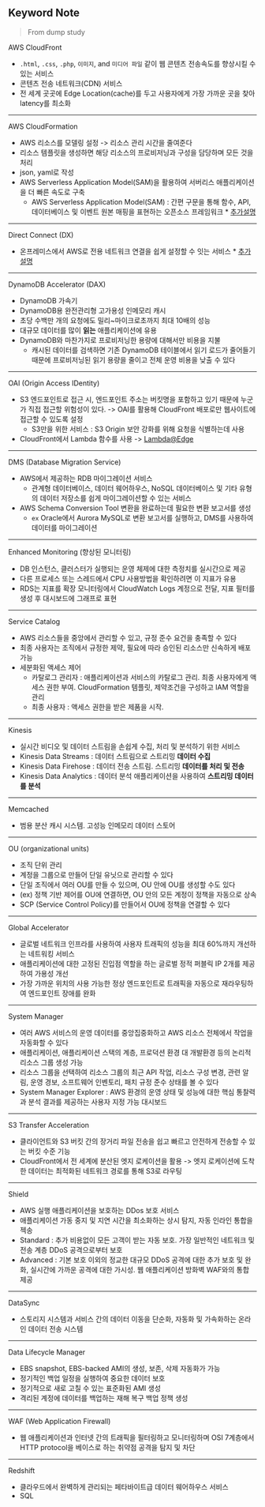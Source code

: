 ## Keyword Note
> From dump study

AWS CloudFront
- `.html`, `.css`, `.php`, `이미지`, and `미디어 파일` 같이 웹 콘텐츠 전송속도를 향상시킬 수 있는 서비스
- 콘텐츠 전송 네트워크(CDN) 서비스
- 전 세계 곳곳에 Edge Location(cache)를 두고 사용자에게 가장 가까운 곳을 찾아 latency를 최소화

---

AWS CloudFormation
- AWS 리소스를 모델링 설정 -> 리소스 관리 시간을 줄여준다
- 리소스 템플릿을 생성하면 해당 리소스의 프로비저닝과 구성을 담당하며 모든 것을 처리
- json, yaml로 작성
- AWS Serverless Application Model(SAM)을 활용하여 서버리스 애플리케이션을 더 빠른 속도로 구축
  - AWS Serverless Application Model(SAM) : 간편 구문을 통해 함수, API, 데이터베이스 및 이벤트 원본 매핑을 표현하는 오픈소스 프레임워크
\* [추가설명](https://nearhome.tistory.com/117)

---

Direct Connect (DX)
- 온프레미스에서 AWS로 전용 네트워크 연결을 쉽게 설정할 수 잇는 서비스
\* [추가설명](https://dev.classmethod.jp/articles/what-is-the-aws-dx-kr/)

---

DynamoDB Accelerator (DAX)
- DynamoDB 가속기
- DynamoDB용 완전관리형 고가용성 인메모리 캐시
- 초당 수백만 개의 요청에도 밀리~마이크로초까지 최대 10배의 성능
- 대규모 데이터를 많이 **읽는** 애플리케이션에 유용
- DynamoDB와 마찬가지로 프로비저닝한 용량에 대해서만 비용을 지불
  - 캐시된 데이터를 검색하면 기존 DynamoDB 테이블에서 읽기 로드가 줄어들기 때문에 프로비저닝된 읽기 용량을 줄이고 전체 운영 비용을 낮출 수 있다


--- 

OAI (Origin Access IDentity)
- S3 엔드포인트로 접근 시, 엔드포인트 주소는 버킷명을 포함하고 있기 때문에 누군가 직접 접근할 위험성이 있다. -> OAI를 활용해 CloudFront 배포로만 웹사이트에 접근할 수 있도록 설정
  - S3만을 위한 서비스 : S3 Origin 보안 강화를 위해 요청을 식별하는데 사용
- CloudFront에서 Lambda 함수를 사용 -> [Lambda@Edge](https://docs.aws.amazon.com/ko_kr/AmazonCloudFront/latest/DeveloperGuide/lambda-examples.html)

---

DMS (Database Migration Service)
- AWS에서 제공하는 RDB 마이그레이션 서비스
  - 관계형 데이터베이스, 데이터 웨어하우스, NoSQL 데이터베이스 및 기타 유형의 데이터 저장소를 쉽게 마이그레이션할 수 있는 서비스
- AWS Schema Conversion Tool 변환을 완료하는데 필요한 변환 보고서를 생성
  - `ex` Oracle에서 Aurora MySQL로 변환 보고서를 실행하고, DMS를 사용하여 데이터를 마이그레이션
  
--- 

Enhanced Monitoring (향상된 모니터링)
- DB 인스턴스, 클러스터가 실행되는 운영 체제에 대한 측정치를 실시간으로 제공
- 다른 프로세스 또는 스레드에서 CPU 사용방법을 확인하려면 이 지표가 유용
- RDS는 지표를 확장 모니터링에서 CloudWatch Logs 계정으로 전달, 지표 필터를 생성 후 대시보드에 그래프로 표현


--- 

Service Catalog
- AWS 리소스들을 중앙에서 관리할 수 있고, 규정 준수 요건을 충족할 수 있다
- 최종 사용자는 조직에서 규정한 제약, 필요에 따라 승인된 리소스만 신속하게 배포 가능
- 세분화된 액세스 제어
  - 카탈로그 관리자 : 애플리케이션과 서비스의 카탈로그 관리. 최종 사용자에게 액세스 권한 부여. CloudFormation 템플릿, 제약조건을 구성하고 IAM 역할을 관리
  - 최종 사용자 : 액세스 권한을 받은 제품을 시작. 

---

Kinesis 
- 실시간 비디오 및 데이터 스트림을 손쉽게 수집, 처리 및 분석하기 위한 서비스
- Kinesis Data Streams : 데이터 스트림으로 스트리밍 **데이터 수집**
- Kinesis Data Firehose : 데이터 전송 스트림. 스트리밍 **데이터를 처리 및 전송**
- Kinesis Data Analytics : 데이터 분석 애플리케이션을 사용하여 **스트리밍 데이터를 분석**

---

Memcached 
- 범용 분산 캐시 시스템. 고성능 인메모리 데이터 스토어

---

OU (organizational units)
- 조직 단위 관리
- 계정을 그룹으로 만들어 단일 유닛으로 관리할 수 있다
- 단일 조직에서 여러 OU를 만들 수 있으며, OU 안에 OU를 생성할 수도 있다
- (ex) 정책 기반 제어를 OU에 연결하면, OU 안의 모든 계정이 정책을 자동으로 상속
- SCP (Service Control Policy)를 만들어서 OU에 정책을 연결할 수 있다

---

Global Accelerator
- 글로벌 네트워크 인프라를 사용하여 사용자 트래픽의 성능을 최대 60%까지 개선하는 네트워킹 서비스
- 애플리케이션에 대한 고정된 진입점 역할을 하는 글로벌 정적 퍼블릭 IP 2개를 제공하여 가용성 개선
- 가장 가까운 위치의 사용 가능한 정상 엔드포인트로 트래픽을 자동으로 재라우팅하여 엔드포인트 장애를 완화

---

System Manager
- 여러 AWS 서비스의 운영 데이터를 중앙집중화하고 AWS 리소스 전체에서 작업을 자동화할 수 있다
- 애플리케이션, 애플리케이션 스택의 계층, 프로덕션 환경 대 개발환경 등의 논리적 리소스 그룹 생성 가능
- 리소스 그룹을 선택하여 리소스 그룹의 최근 API 작업, 리소스 구성 변경, 관련 알림, 운영 경보, 소프트웨어 인벤토리, 패치 규정 준수 상태를 볼 수 있다
- System Manager Explorer : AWS 환경의 운영 상태 및 성능에 대한 핵심 통찰력과 분석 결과를 제공하는 사용자 지정 가능 대시보드

---

S3 Transfer Acceleration
- 클라이언트와 S3 버킷 간의 장거리 파일 전송을 쉽고 빠르고 안전하게 전송할 수 있는 버킷 수준 기능
- CloudFront에서 전 세계에 분산된 엣지 로케이션을 활용 -> 엣지 로케이션에 도착한 데이터는 최적화된 네트워크 경로를 통해 S3로 라우팅

---

Shield 
- AWS 실행 애플리케이션을 보호하는 DDos 보호 서비스
- 애플리케이션 가동 중지 및 지연 시간을 최소화하는 상시 탐지, 자동 인라인 통합을 젝송
- Standard : 추가 비용없이 모든 고객이 받는 자동 보호. 가장 일반적인 네트워크 및 전송 계층 DDoS 공격으로부터 보호
- Advanced : 기본 보호 이외의 정교한 대규모 DDoS 공격에 대한 추가 보호 및 완화, 실시간에 가까운 공격에 대한 가시성. 웹 애플리케이션 방화벽 WAF와의 통합 제공

---

DataSync
- 스토리지 시스템과 서비스 간의 데이터 이동을 단순화, 자동화 및 가속화하는 온라인 데이터 전송 시스템

---

Data Lifecycle Manager
- EBS snapshot, EBS-backed AMI의 생성, 보존, 삭제 자동화가 가능
- 정기적인 백업 일정을 실행하여 중요한 데이터 보호
- 정기적으로 새로 고칠 수 있는 표준화된 AMI 생성
- 격리된 계정에 데이터를 백업하는 재해 복구 백업 정책 생성

---

WAF (Web Application Firewall)
- 웹 애플리케이션과 인터넷 간의 트래픽을 필터링하고 모니터링하며 OSI 7계층에서 HTTP protocol을 베이스로 하는 취약점 공격을 탐지 및 차단


---

Redshift
- 클라우드에서 완벽하게 관리되는 페타바이트급 데이터 웨어하우스 서비스
- SQL


